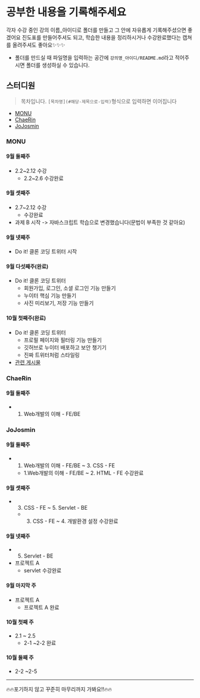 # 공부한 내용을 기록해주세요
각자 수강 중인 강의 이름_아이디로 폴더를 만들고 그 안에 자유롭게 기록해주셨으면 좋겠어요
진도표를 만들어주셔도 되고, 학습한 내용을 정리하시거나 수강완료했다는 캡쳐를 올려주셔도 좋아요✨✨✨
* 폴더를 만드실 때 파일명을 입력하는 공간에 `강의명_아이디/README.md`라고 적어주시면 폴더를 생성하실 수 있습니다.
## 스터디원
> 목차입니다. `[목차명](#해당-제목으로-입력)`형식으로 입력하면 이어집니다
* [MONU](#monu)
* [ChaeRin](#ChaeRin)
* [JoJosmin](#JoJosmin)

### MONU
#### 9월 둘째주
* 2.2~2.12 수강
  * 2.2~2.6 수강완료
 
#### 9월 셋째주
* 2.7~2.12 수강
    * 수강완료
* 과제 B 시작 -> 자바스크립트 학습으로 변경했습니다(문법이 부족한 것 같아요)

#### 9월 넷째주
* Do it! 클론 코딩 트위터 시작

#### 9월 다섯째주(완료)
* Do it! 클론 코딩 트위터 
    * 회원가입, 로그인, 소셜 로그인 기능 만들기
    * 누이터 핵심 기능 만들기
    * 사진 미리보기, 저장 기능 만들기

#### 10월 첫째주(완료)
* Do it! 클론 코딩 트위터
    * 프로필 페이지와 필터링 기능 만들기
    * 깃허브로 누이터 배포하고 보안 챙기기
    * 진짜 트위터처럼 스타일링
* <a href="https://kimdahui42.github.io/%ED%8A%B8%EC%9C%84%ED%84%B0-%ED%81%B4%EB%A1%A0-%EC%BD%94%EB%94%A9/">관련 게시물</a>
  
### ChaeRin
#### 9월 둘째주
* 1. Web개발의 이해 - FE/BE

### JoJosmin
#### 9월 둘째주
* 1. Web개발의 이해 - FE/BE ~ 3. CSS - FE
  * 1.Web개발의 이해 - FE/BE ~ 2. HTML - FE 수강완료

#### 9월 셋째주
* 3. CSS - FE ~ 5. Servlet - BE
  * 3. CSS - FE ~ 4. 개발환경 설정 수강완료

#### 9월 넷째주
* 5. Servlet - BE 
* 프로젝트 A
  * servlet 수강완료

#### 9월 마지막 주
* 프로젝트 A
  * 프로젝트 A 완료
  
#### 10월 첫째 주
* 2.1 ~ 2.5
  * 2-1 ~2-2 완료

#### 10월 둘째 주
* 2-2 ~2-5

***
🔥🔥포기하지 않고 꾸준히 마무리까지 가봐요!!🔥🔥
